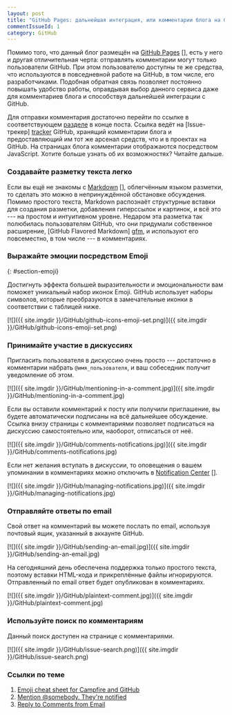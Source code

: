 ```yaml
---
layout: post
title: "GitHub Pages: дальнейшая интеграция, или комментарии блога на GitHub"
commentIssueId: 1
category: GitHub
---
```


Помимо того, что данный блог размещён на [GitHub Pages] [], есть у
него и другая отличительная черта: отправлять комментарии могут только
пользователи GitHub. При этом пользователю доступны те же средства,
что используются в повседневной работе на GitHub, в том числе, его
разработчиками. Подобная обратная связь позволяет постоянно повышать
удобство работы, оправдывая выбор данного сервиса даже для
комментариев блога и способствуя дальнейшей интеграции с GitHub.

[GitHub Pages]: http://pages.github.com/

<!--more-->

Для отправки комментария достаточно перейти по ссылке в
соответствующем [разделе](#comments) в конце поста. Ссылка ведёт на
[Issue-трекер] [tracker] GitHub, хранящий комментарии блога и
предоставляющий им тот же арсенал средств, что и в проектах на GitHub.
На страницах блога комментарии отображаются посредством JavaScript.
Хотите больше узнать об их возможностях? Читайте дальше.

[tracker]: https://github.com/blog/411-github-issue-tracker

### Создавайте разметку текста легко

Если вы ещё не знакомы с [Markdown] [], облегчённым языком разметки,
то сделать это можно в непринуждённой обстановке обсуждения. Помимо
простого текста, Markdown распознаёт структурные вставки для создания
разметки, добавления гиперссылок и картинок, и всё это --- на простом
и интуитивном уровне. Недаром эта разметка так полюбилась
пользователям GitHub, что они придумали собственное расширение,
[GitHub Flavored Markdown] [gfm], и используют его повсеместно, в том
числе --- в комментариях.

[Markdown]: http://daringfireball.net/projects/markdown/syntax
[gfm]: http://github.github.com/github-flavored-markdown/

### Выражайте эмоции посредством Emoji
{: #section-emoji}

Достигнуть эффекта большей выразительности и эмоциональности вам
поможет уникальный набор иконок Emoji. GitHub использует наборы
символов, которые преобразуются в замечательные иконки в соответствии
с таблицей ниже.

[![]({{ site.imgdir }}/GitHub/github-icons-emoji-set.png)]({{ site.imgdir }}/GitHub/github-icons-emoji-set.png)

### Принимайте участие в дискуссиях

Пригласить пользователя в дискуссию очень просто --- достаточно в
комментарии набрать `@имя_пользователя`, и ваш собеседник получит
уведомление об этом.

[![]({{ site.imgdir }}/GitHub/mentioning-in-a-comment.jpg)]({{ site.imgdir }}/GitHub/mentioning-in-a-comment.jpg)

Если вы оставили комментарий к посту или получили приглашение, вы
будете автоматически подписаны на всё дальнейшее обсуждение. Ссылка
внизу страницы с комментариями позволяет подписаться на дискуссию
самостоятельно или, наоборот, отписаться от неё.

[![]({{ site.imgdir }}/GitHub/comments-notifications.jpg)]({{ site.imgdir }}/GitHub/comments-notifications.jpg)

Если нет желания вступать в дискуссии, то оповещения о вашем
упоминании в комментариях можно отключить в [Notification Center] [].

[Notification Center]: https://github.com/account/notifications

[![]({{ site.imgdir }}/GitHub/managing-notifications.jpg)]({{ site.imgdir }}/GitHub/managing-notifications.jpg)

### Отправляйте ответы по email

Свой ответ на комментарий вы можете послать по email, используя
почтовый ящик, указанный в аккаунте GitHub.

[![]({{ site.imgdir }}/GitHub/sending-an-email.jpg)]({{ site.imgdir }}/GitHub/sending-an-email.jpg)

На сегодняшний день обеспечена поддержка только простого текста,
поэтому вставки HTML-кода и прикреплённые файлы
игнорируются. Отправленный по email ответ будет опубликован в
комментариях.

[![]({{ site.imgdir }}/GitHub/plaintext-comment.jpg)]({{ site.imgdir }}/GitHub/plaintext-comment.jpg)

### Используйте поиск по комментариям

Данный поиск доступен на странице с комментариями.

[![]({{ site.imgdir }}/GitHub/issue-search.png)]({{ site.imgdir }}/GitHub/issue-search.png)

### Ссылки по теме

1. [Emoji cheat sheet for Campfire and GitHub](http://www.emoji-cheat-sheet.com/)
2. [Mention @somebody. They're notified](https://github.com/blog/821-mention-somebody-they-re-notified)
3. [Reply to Comments from Email](https://github.com/blog/811-reply-to-comments-from-email)

<!-- Local IspellDict: russian -->
